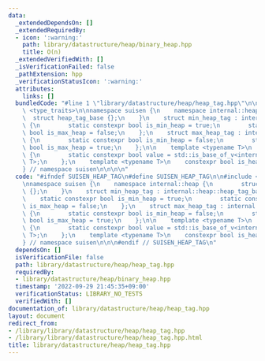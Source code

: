 ```yaml
---
data:
  _extendedDependsOn: []
  _extendedRequiredBy:
  - icon: ':warning:'
    path: library/datastructure/heap/binary_heap.hpp
    title: O(n)
  _extendedVerifiedWith: []
  _isVerificationFailed: false
  _pathExtension: hpp
  _verificationStatusIcon: ':warning:'
  attributes:
    links: []
  bundledCode: "#line 1 \"library/datastructure/heap/heap_tag.hpp\"\n\n\n\n#include\
    \ <type_traits>\n\nnamespace suisen {\n    namespace internal::heap {\n      \
    \  struct heap_tag_base {};\n    }\n    struct min_heap_tag : internal::heap::heap_tag_base\
    \ {\n        static constexpr bool is_min_heap = true;\n        static constexpr\
    \ bool is_max_heap = false;\n    };\n    struct max_heap_tag : internal::heap::heap_tag_base\
    \ {\n        static constexpr bool is_min_heap = false;\n        static constexpr\
    \ bool is_max_heap = true;\n    };\n\n    template <typename T>\n    struct is_heap_tag\
    \ {\n        static constexpr bool value = std::is_base_of_v<internal::heap::heap_tag_base,\
    \ T>;\n    };\n    template <typename T>\n    constexpr bool is_heap_tag_v = is_heap_tag<T>::value;\n\
    } // namespace suisen\n\n\n\n"
  code: "#ifndef SUISEN_HEAP_TAG\n#define SUISEN_HEAP_TAG\n\n#include <type_traits>\n\
    \nnamespace suisen {\n    namespace internal::heap {\n        struct heap_tag_base\
    \ {};\n    }\n    struct min_heap_tag : internal::heap::heap_tag_base {\n    \
    \    static constexpr bool is_min_heap = true;\n        static constexpr bool\
    \ is_max_heap = false;\n    };\n    struct max_heap_tag : internal::heap::heap_tag_base\
    \ {\n        static constexpr bool is_min_heap = false;\n        static constexpr\
    \ bool is_max_heap = true;\n    };\n\n    template <typename T>\n    struct is_heap_tag\
    \ {\n        static constexpr bool value = std::is_base_of_v<internal::heap::heap_tag_base,\
    \ T>;\n    };\n    template <typename T>\n    constexpr bool is_heap_tag_v = is_heap_tag<T>::value;\n\
    } // namespace suisen\n\n\n#endif // SUISEN_HEAP_TAG\n"
  dependsOn: []
  isVerificationFile: false
  path: library/datastructure/heap/heap_tag.hpp
  requiredBy:
  - library/datastructure/heap/binary_heap.hpp
  timestamp: '2022-09-29 21:45:35+09:00'
  verificationStatus: LIBRARY_NO_TESTS
  verifiedWith: []
documentation_of: library/datastructure/heap/heap_tag.hpp
layout: document
redirect_from:
- /library/library/datastructure/heap/heap_tag.hpp
- /library/library/datastructure/heap/heap_tag.hpp.html
title: library/datastructure/heap/heap_tag.hpp
---
```

